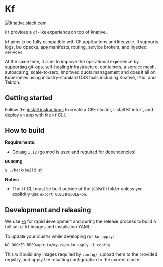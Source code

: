 # Kf

[![knative.slack.com][slack-badge]][kf-slack]

`kf` provides a `cf`-like experience on top of Knative.

`kf` aims to be fully compatible with CF applications and lifecycle. It supports
logs, buildpacks, app manifests, routing, service brokers, and injected services.

At the same time, it aims to improve the operational experience by supporting
git-ops, self-healing infrastructure, containers, a service mesh, autoscaling,
scale-to-zero, improved quota management and does it all on Kubernetes using
industry-standard OSS tools including Knative, Istio, and Tekton.

## Getting started

Follow the [install instructions](docs/install.md) to create a GKE cluster, install Kf into it, and deploy an app with the `kf` CLI.

## How to build

**Requirements:**

  - Golang `1.12` ([go mod](https://github.com/golang/go/wiki/Modules#quick-start)
is used and required for dependencies)


**Building:**

```sh
$ ./hack/build.sh
```

**Notes:**

- The `kf` CLI must be built outside of the `$GOPATH` folder unless
you explicitly use `export GO111MODULE=on`.

## Development and releasing

We use [ko](https://github.com/google/ko) for rapid development
and during the release process to build a full set of `kf` images
and installation YAML.

To update your cluster while developing run `ko apply`:

```
KO_DOCKER_REPO=gcr.io/my-repo ko apply -f config
```

This will build any images required by `config/`, upload them to the provided
registry, and apply the resulting configuration to the current cluster.

[slack-badge]: https://img.shields.io/badge/slack-knative/kf-purple.svg
[kf-slack]:    https://knative.slack.com/archives/kf
